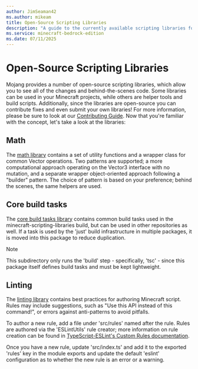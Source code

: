 ```yaml
---
author: JimSeaman42
ms.author: mikeam
title: Open-Source Scripting Libraries
description: "A guide to the currently available scripting libraries for Minecraft: Bedrock Edition"
ms.service: minecraft-bedrock-edition
ms.date: 07/11/2025
---
```


# Open-Source Scripting Libraries

Mojang provides a number of open-source scripting libraries, which allow you to see all of the changes and behind-the-scenes code. Some libraries can be used in your Minecraft projects, while others are helper tools and build scripts. Additionally, since the libraries are open-source you can contribute fixes and even submit your own libraries! For more information, please be sure to look at our [Contributing Guide](https://github.com/Mojang/minecraft-scripting-libraries/blob/main/CONTRIBUTING.md). Now that you're familiar with the concept, let's take a look at the libraries:

## Math

The [math library](https://www.npmjs.com/package/@minecraft/math) contains a set of utility functions and a wrapper class for common Vector operations. Two patterns are supported; a more computational approach operating on the Vector3 interface with no mutation, and a separate wrapper object-oriented approach following a "builder" pattern. The choice of pattern is based on your preference; behind the scenes, the same helpers are used.

## Core build tasks

The [core build tasks library](https://www.npmjs.com/package/@minecraft/core-build-tasks) contains common build tasks used in the minecraft-scripting-libraries build, but can be used in other repositories as well. If a task is used by the 'just' build infrastructure in multiple packages, it is moved into this package to reduce duplication.

>[!Note]
> This subdirectory only runs the 'build' step - specifically, 'tsc' - since this package itself defines build tasks and must be kept lightweight.

## Linting

The [linting library](https://www.npmjs.com/package/eslint-plugin-minecraft-linting) contains best practices for authoring Minecraft script. Rules may include suggestions, such as "Use this API instead of this command!", or errors against anti-patterns to avoid pitfalls.

To author a new rule, add a file under 'src/rules' named after the rule. Rules are authored via the 'ESLintUtils' rule creator; more information on rule creation can be found in [TypeScript-ESLint's Custom Rules documentation](https://typescript-eslint.io/developers/custom-rules).

Once you have a new rule, update 'src/index.ts' and add it to the exported 'rules' key in the module exports and update the default 'eslint' configuration as to whether the new rule is an error or a warning.
